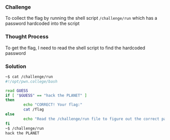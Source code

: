 ### Challenge

To collect the flag by running the shell script `/challenge/run` which has a password hardcoded into the script

### Thought Process

To get the flag, I need to read the shell script to find the hardcoded password

### Solution

```bash
~$ cat /challenge/run
#!/opt/pwn.college/bash

read GUESS
if [ "$GUESS" == "hack the PLANET" ]
then
        echo "CORRECT! Your flag:"
        cat /flag
else
        echo "Read the /challenge/run file to figure out the correct password!"
fi
~$ /challenge/run
hack the PLANET
```


